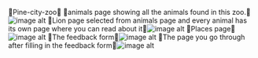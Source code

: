 🍄Pine-city-zoo🍄
🍉animals page showing all the animals found in this zoo.🍉![image alt](https://github.com/Charmaine-byte/Pine-city-zoo/blob/9c6cd866f176641a1e82b98bbe33247d294c7c3c/Photos/Screenshot_20250719-213349.jpg)
🍏Lion page selected from animals page and every animal has its own page where you can read about it🍏![image alt](https://github.com/Charmaine-byte/Pine-city-zoo/blob/685a7637f656362ddd90087375e96bbd04b658cc/Photos/Screenshot_20250719-213358.jpg)
🥝Places page🥝![image alt](https://github.com/Charmaine-byte/Pine-city-zoo/blob/7c8f3620277421925a32ec098b84514186a46e6f/Photos/Screenshot_20250719-213510.jpg)
🍇The feedback form🍇![image alt](https://github.com/Charmaine-byte/Pine-city-zoo/blob/cd23db2c3266fac1f546c8e84a71b93d5bd2b39f/Photos/Screenshot_20250719-213524.jpg)
🍎The page you go through after filling in the feedback form🍎![image alt](https://github.com/Charmaine-byte/Pine-city-zoo/blob/6352854ab05ca08ae1ec77b8a6aafa922ba87eee/Photos/Screenshot_20250719-214315.jpg)
